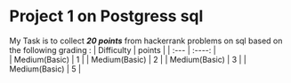 # Project 1 on Postgress sql

My Task is to collect ***20 points*** from hackerrank problems on sql based on the following grading :
| Difficulty      | points | 
| :---            |   :----: |       
| Medium(Basic)   | 1       | 
| Medium(Basic)   | 2        | 
| Medium(Basic)   | 3      | 
| Medium(Basic)   | 5       | 